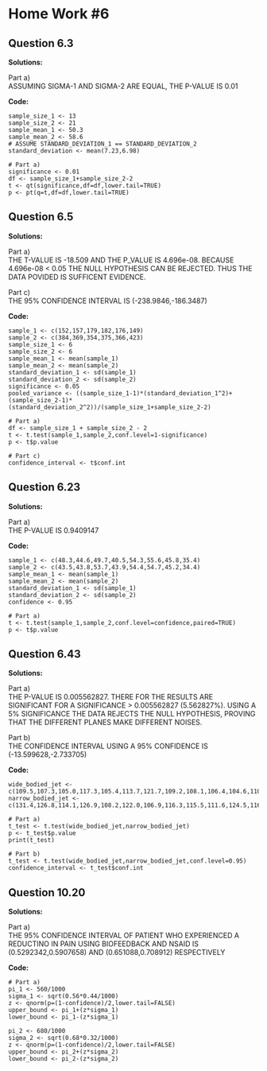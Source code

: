 # Home Work #6  
## Question 6.3  

**Solutions:**  

Part a)  
ASSUMING SIGMA-1 AND SIGMA-2 ARE EQUAL, THE P-VALUE IS 0.01

**Code:**

    sample_size_1 <- 13
    sample_size_2 <- 21
    sample_mean_1 <- 50.3
    sample_mean_2 <- 58.6
    # ASSUME STANDARD_DEVIATION_1 == STANDARD_DEVIATION_2
    standard_deviation <- mean(7.23,6.98)

    # Part a)
    significance <- 0.01
    df <- sample_size_1+sample_size_2-2
    t <- qt(significance,df=df,lower.tail=TRUE)
    p <- pt(q=t,df=df,lower.tail=TRUE)

## Question 6.5

**Solutions:**  

Part a)  
THE T-VALUE IS -18.509 AND THE P_VALUE IS 4.696e-08. BECAUSE 4.696e-08 < 0.05 THE NULL HYPOTHESIS CAN BE REJECTED. THUS THE DATA POVIDED IS SUFFICENT EVIDENCE.

Part c)  
THE 95% CONFIDENCE INTERVAL IS (-238.9846,-186.3487)

**Code:** 

    sample_1 <- c(152,157,179,182,176,149)
    sample_2 <- c(384,369,354,375,366,423)
    sample_size_1 <- 6
    sample_size_2 <- 6
    sample_mean_1 <- mean(sample_1)
    sample_mean_2 <- mean(sample_2)
    standard_deviation_1 <- sd(sample_1)
    standard_deviation_2 <- sd(sample_2)
    significance <- 0.05
    pooled_variance <- ((sample_size_1-1)*(standard_deviation_1^2)+(sample_size_2-1)*(standard_deviation_2^2))/(sample_size_1+sample_size_2-2)

    # Part a)
    df <- sample_size_1 + sample_size_2 - 2
    t <- t.test(sample_1,sample_2,conf.level=1-significance)
    p <- t$p.value

    # Part c)
    confidence_interval <- t$conf.int

## Question 6.23

**Solutions:**  

Part a)  
THE P-VALUE IS 0.9409147

**Code:** 

    sample_1 <- c(48.3,44.6,49.7,40.5,54.3,55.6,45.8,35.4)
    sample_2 <- c(43.5,43.8,53.7,43.9,54.4,54.7,45.2,34.4)
    sample_mean_1 <- mean(sample_1)
    sample_mean_2 <- mean(sample_2)
    standard_deviation_1 <- sd(sample_1)
    standard_deviation_2 <- sd(sample_2)
    confidence <- 0.95

    # Part a)
    t <- t.test(sample_1,sample_2,conf.level=confidence,paired=TRUE)
    p <- t$p.value

## Question 6.43

**Solutions:**  

Part a)  
THE P-VALUE IS 0.005562827. THERE FOR THE RESULTS ARE SIGNIFICANT FOR A SIGNIFICANCE > 0.005562827 (5.562827%). USING A 5% SIGNIFICANCE THE DATA REJECTS THE NULL HYPOTHESIS, PROVING THAT THE DIFFERENT PLANES MAKE DIFFERENT NOISES.  

Part b)  
THE CONFIDENCE INTERVAL USING A 95% CONFIDENCE IS (-13.599628,-2.733705)

**Code:** 

    wide_bodied_jet <- c(109.5,107.3,105.0,117.3,105.4,113.7,121.7,109.2,108.1,106.4,104.6,110.5,110.9,111.0,112.4)
    narrow_bodied_jet <- c(131.4,126.8,114.1,126.9,108.2,122.0,106.9,116.3,115.5,111.6,124.5,116.2)

    # Part a)
    t_test <- t.test(wide_bodied_jet,narrow_bodied_jet)
    p <- t_test$p.value
    print(t_test)

    # Part b)
    t_test <- t.test(wide_bodied_jet,narrow_bodied_jet,conf.level=0.95)
    confidence_interval <- t_test$conf.int

## Question 10.20

**Solutions:** 
 
Part a)  
THE 95% CONFIDENCE INTERVAL OF PATIENT WHO EXPERIENCED A REDUCTINO IN PAIN USING BIOFEEDBACK AND NSAID IS (0.5292342,0.5907658) AND (0.651088,0.708912) RESPECTIVELY  

**Code:** 

    # Part a)
    pi_1 <- 560/1000
    sigma_1 <- sqrt(0.56*0.44/1000)
    z <- qnorm(p=(1-confidence)/2,lower.tail=FALSE)
    upper_bound <- pi_1+(z*sigma_1)
    lower_bound <- pi_1-(z*sigma_1)

    pi_2 <- 680/1000  
    sigma_2 <- sqrt(0.68*0.32/1000)
    z <- qnorm(p=(1-confidence)/2,lower.tail=FALSE)
    upper_bound <- pi_2+(z*sigma_2)
    lower_bound <- pi_2-(z*sigma_2)